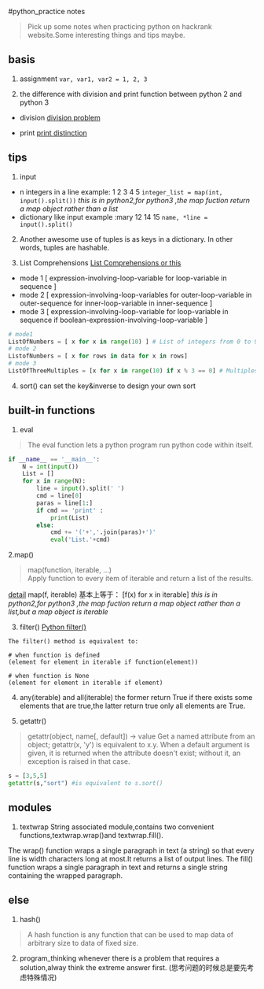 #python_practice notes
> Pick up some notes when practicing python on hackrank website.Some interesting things and tips maybe.

## basis
1. assignment 
`var, var1, var2 = 1, 2, 3`

2. the difference with division and print function between python 2 and python 3

- division
[division problem](https://www.hackerrank.com/challenges/python-division/tutorial)

- print
[print distinction](https://www.hackerrank.com/challenges/python-print/tutorial)


## tips
1. input 
- n integers in a line
example: 1 2 3 4 5
`integer_list = map(int, input().split())`
*this is in python2,for python3 ,the map fuction return a map object rather than a list*
- dictionary like input
example :mary 12 14 15
`name, *line = input().split()`



2. Another awesome use of tuples is as keys in a dictionary. In other words, tuples are hashable.

3.  List Comprehensions 
[ List Comprehensions ](https://www.hackerrank.com/challenges/list-comprehensions)
[or this](http://treyhunner.com/2015/12/python-list-comprehensions-now-in-color/)
- mode 1
[ expression-involving-loop-variable for loop-variable in sequence ]
- mode 2
[ expression-involving-loop-variables for outer-loop-variable in outer-sequence for inner-loop-variable in inner-sequence ]
- mode 3
[ expression-involving-loop-variable for loop-variable in sequence if boolean-expression-involving-loop-variable ]


```python
# mode1
ListOfNumbers = [ x for x in range(10) ] # List of integers from 0 to 9 
# mode 2
ListofNumbers = [ x for rows in data for x in rows]
# mode 3
ListOfThreeMultiples = [x for x in range(10) if x % 3 == 0] # Multiples of 3 below 10
```

4. sort() can set the key&inverse to design your own sort



## built-in functions

1. eval
>The eval function lets a python program run python code within itself.
```python
if __name__ == '__main__':
    N = int(input())
    List = []
    for x in range(N):
        line = input().split(' ')
        cmd = line[0]
        paras = line[1:]
        if cmd == 'print' :
            print(List)
        else:
            cmd += '('+','.join(paras)+')'
            eval('List.'+cmd)
```

2.map()

>map(function, iterable, ...)	
Apply function to every item of iterable and return a list of the results.

[detail](https://my.oschina.net/zyzzy/blog/115096)
map(f, iterable)
基本上等于：
[f(x) for x in iterable]
*this is in python2,for python3 ,the map fuction return a map object rather than a list,but a map object is iterable*

3. filter()
[Python filter()](https://www.programiz.com/python-programming/methods/built-in/filter)

```
The filter() method is equivalent to:

# when function is defined
(element for element in iterable if function(element))

# when function is None
(element for element in iterable if element)
```
4. any(iterable) and all(iterable)
the former return True if there exists some elements that are true,the latter return true only all elements are True.

5. getattr()

>getattr(object, name[, default]) -> value
Get a named attribute from an object; getattr(x, 'y') is equivalent to x.y.
When a default argument is given, it is returned when the attribute doesn't
exist; without it, an exception is raised in that case.

```python
s = [3,5,5]
getattr(s,"sort") #is equivalent to s.sort()
```

## modules

1. textwrap
String associated module,contains two convenient functions,textwrap.wrap()and textwrap.fill().

The wrap() function wraps a single paragraph in text (a string) so that every line is width characters long at most.It returns a list of output lines.
The fill() function wraps a single paragraph in text and returns a single string containing the wrapped paragraph.



## else

1. hash()

>A hash function is any function that can be used to map data of arbitrary size to data of fixed size.

2. program_thinking
whenever there is a problem that requires a solution,alway think the extreme answer first.
(思考问题的时候总是要先考虑特殊情况) 

